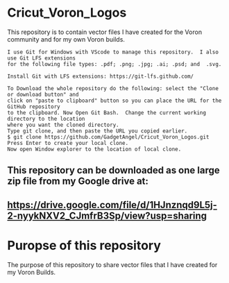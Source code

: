 # Cricut_Voron_Logos
This repository is to contain vector files I have created for the Voron community and for my own Voron builds.

```
I use Git for Windows with VScode to manage this repository.  I also use Git LFS extensions
for the following file types: .pdf; .png; .jpg; .ai; .psd; and  .svg.

Install Git with LFS extensions: https://git-lfs.github.com/

To Download the whole repository do the following: select the "Clone or download button" and
click on "paste to clipboard" button so you can place the URL for the GitHub repository
to the clipboard. Now Open Git Bash.  Change the current working directory to the location
where you want the cloned directory.
Type git clone, and then paste the URL you copied earlier.
$ git clone https://github.com/GadgetAngel/Cricut_Voron_Logos.git
Press Enter to create your local clone.
Now open Window explorer to the location of local clone.
```

## This repository can be downloaded as one large zip file from my Google drive at:
## https://drive.google.com/file/d/1HJnznqd9L5j-2-nyykNXV2_CJmfrB3Sp/view?usp=sharing

# Puropse of this repository

The purpose of this repository to share vector files that I have created for my Voron Builds.
